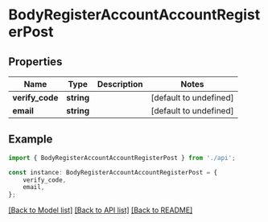 # BodyRegisterAccountAccountRegisterPost


## Properties

Name | Type | Description | Notes
------------ | ------------- | ------------- | -------------
**verify_code** | **string** |  | [default to undefined]
**email** | **string** |  | [default to undefined]

## Example

```typescript
import { BodyRegisterAccountAccountRegisterPost } from './api';

const instance: BodyRegisterAccountAccountRegisterPost = {
    verify_code,
    email,
};
```

[[Back to Model list]](../README.md#documentation-for-models) [[Back to API list]](../README.md#documentation-for-api-endpoints) [[Back to README]](../README.md)
